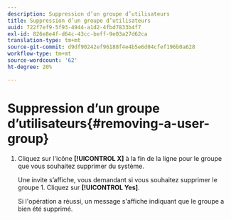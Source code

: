 ```yaml
---
description: Suppression d’un groupe d’utilisateurs
title: Suppression d’un groupe d’utilisateurs
uuid: 722f7ef9-5f93-4944-a1d2-4fbd7833b4f7
exl-id: 826e8e4f-d64c-43cc-beff-9e03a27d62ca
translation-type: tm+mt
source-git-commit: d9df90242ef96188f4e4b5e6d04cfef196b0a628
workflow-type: tm+mt
source-wordcount: '62'
ht-degree: 20%

---
```


# Suppression d’un groupe d’utilisateurs{#removing-a-user-group}

1. Cliquez sur l&#39;icône **[!UICONTROL X]** à la fin de la ligne pour le groupe que vous souhaitez supprimer du système.

   Une invite s’affiche, vous demandant si vous souhaitez supprimer le groupe 1. Cliquez sur **[!UICONTROL Yes]**.

   Si l&#39;opération a réussi, un message s&#39;affiche indiquant que le groupe a bien été supprimé.
